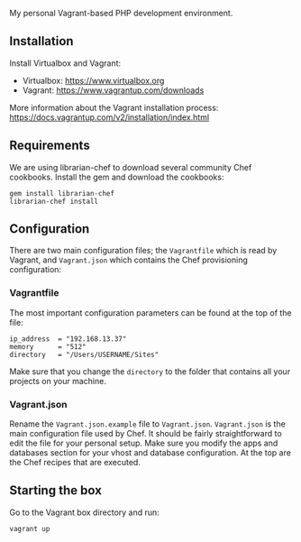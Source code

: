 My personal Vagrant-based PHP development environment.

## Installation

Install Virtualbox and Vagrant:

 - Virtualbox: https://www.virtualbox.org
 - Vagrant: https://www.vagrantup.com/downloads

More information about the Vagrant installation process: https://docs.vagrantup.com/v2/installation/index.html

## Requirements

We are using librarian-chef to download several community Chef cookbooks. Install the gem and download the cookbooks:

    gem install librarian-chef
    librarian-chef install

## Configuration

There are two main configuration files; the `Vagrantfile` which is read by Vagrant, and `Vagrant.json` which contains the Chef provisioning configuration:

### Vagrantfile

The most important configuration parameters can be found at the top of the file:

```
ip_address  = "192.168.13.37"
memory      = "512"
directory   = "/Users/USERNAME/Sites"
```

Make sure that you change the `directory` to the folder that contains all your projects on your machine.

### Vagrant.json

Rename the `Vagrant.json.example` file to `Vagrant.json`. `Vagrant.json` is the main configuration file used by Chef. It should be fairly straightforward to edit the file for your personal setup. Make sure you modify the apps and databases section for your vhost and database configuration. At the top are the Chef recipes that are executed.

## Starting the box

Go to the Vagrant box directory and run:

    vagrant up
